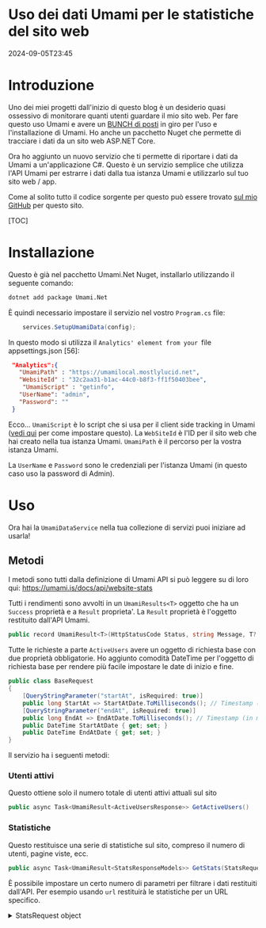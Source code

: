 # Uso dei dati Umami per le statistiche del sito web

<!--category-- ASP.NET, Umami -->
<datetime class="hidden">2024-09-05T23:45</datetime>

# Introduzione

Uno dei miei progetti dall'inizio di questo blog è un desiderio quasi ossessivo di monitorare quanti utenti guardare il mio sito web. Per fare questo uso Umami e avere un [BUNCH di posti](/blog/category/Umami) in giro per l'uso e l'installazione di Umami. Ho anche un pacchetto Nuget che permette di tracciare i dati da un sito web ASP.NET Core.

Ora ho aggiunto un nuovo servizio che ti permette di riportare i dati da Umami a un'applicazione C#. Questo è un servizio semplice che utilizza l'API Umami per estrarre i dati dalla tua istanza Umami e utilizzarlo sul tuo sito web / app.

Come al solito tutto il codice sorgente per questo può essere trovato [sul mio GitHub](https://github.com/scottgal/mostlylucidweb/tree/main/Umami.Net) per questo sito.

[TOC]

# Installazione

Questo è già nel pacchetto Umami.Net Nuget, installarlo utilizzando il seguente comando:

```bash
dotnet add package Umami.Net
```

È quindi necessario impostare il servizio nel vostro `Program.cs` file:

```csharp
    services.SetupUmamiData(config);
```

In questo modo si utilizza il `Analytics' element from your `file appsettings.json [56]:

```json
 "Analytics":{
   "UmamiPath" : "https://umamilocal.mostlylucid.net",
   "WebsiteId" : "32c2aa31-b1ac-44c0-b8f3-ff1f50403bee",
    "UmamiScript" : "getinfo",
   "UserName": "admin",
   "Password": ""
 }
```

Ecco... `UmamiScript` è lo script che si usa per il client side tracking in Umami ([vedi qui](/blog/usingumamiforlocalanalytics) per come impostare questo).
La `WebSiteId` è l'ID per il sito web che hai creato nella tua istanza Umami.
`UmamiPath` è il percorso per la vostra istanza Umami.

La `UserName` e `Password` sono le credenziali per l'istanza Umami (in questo caso uso la password di Admin).

# Uso

Ora hai la `UmamiDataService` nella tua collezione di servizi puoi iniziare ad usarla!

## Metodi

I metodi sono tutti dalla definizione di Umami API si può leggere su di loro qui:
https://umami.is/docs/api/website-stats

Tutti i rendimenti sono avvolti in un `UmamiResults<T>` oggetto che ha un `Success` proprietà e a `Result` proprieta'. La `Result` proprietà è l'oggetto restituito dall'API Umami.

```csharp
public record UmamiResult<T>(HttpStatusCode Status, string Message, T? Data);
```

Tutte le richieste a parte `ActiveUsers` avere un oggetto di richiesta base con due proprietà obbligatorie. Ho aggiunto comodità DateTime per l'oggetto di richiesta base per rendere più facile impostare le date di inizio e fine.

```csharp
public class BaseRequest
{
    [QueryStringParameter("startAt", isRequired: true)]
    public long StartAt => StartAtDate.ToMilliseconds(); // Timestamp (in ms) of starting date
    [QueryStringParameter("endAt", isRequired: true)]
    public long EndAt => EndAtDate.ToMilliseconds(); // Timestamp (in ms) of end date
    public DateTime StartAtDate { get; set; }
    public DateTime EndAtDate { get; set; }
}
```

Il servizio ha i seguenti metodi:

### Utenti attivi

Questo ottiene solo il numero totale di utenti attivi attuali sul sito

```csharp
public async Task<UmamiResult<ActiveUsersResponse>> GetActiveUsers()
```

### Statistiche

Questo restituisce una serie di statistiche sul sito, compreso il numero di utenti, pagine viste, ecc.

```csharp
public async Task<UmamiResult<StatsResponseModels>> GetStats(StatsRequest statsRequest)    
```

È possibile impostare un certo numero di parametri per filtrare i dati restituiti dall'API. Per esempio usando `url` restituirà le statistiche per un URL specifico.

<details>
<summary>StatsRequest object</summary>
```csharp
public class StatsRequest : BaseRequest
{
    [QueryStringParameter("url")]
    public string? Url { get; set; } // Name of URL
    
    [QueryStringParameter("referrer")]
    public string? Referrer { get; set; } // Name of referrer
    
    [QueryStringParameter("title")]
    public string? Title { get; set; } // Name of page title
    
    [QueryStringParameter("query")]
    public string? Query { get; set; } // Name of query
    
    [QueryStringParameter("event")]
    public string? Event { get; set; } // Name of event
    
    [QueryStringParameter("host")]
    public string? Host { get; set; } // Name of hostname
    
    [QueryStringParameter("os")]
    public string? Os { get; set; } // Name of operating system
    
    [QueryStringParameter("browser")]
    public string? Browser { get; set; } // Name of browser
    
    [QueryStringParameter("device")]
    public string? Device { get; set; } // Name of device (e.g., Mobile)
    
    [QueryStringParameter("country")]
    public string? Country { get; set; } // Name of country
    
    [QueryStringParameter("region")]
    public string? Region { get; set; } // Name of region/state/province
    
    [QueryStringParameter("city")]
    public string? City { get; set; } // Name of city
}
```

</details>
L'oggetto JSON Umami ritorna è il seguente.

```json
{
  "pageviews": { "value": 5, "change": 5 },
  "visitors": { "value": 1, "change": 1 },
  "visits": { "value": 3, "change": 2 },
  "bounces": { "value": 0, "change": 0 },
  "totaltime": { "value": 4, "change": 4 }
}
```

Questo è avvolto nel mio `StatsResponseModel` Oggetto.

```csharp
namespace Umami.Net.UmamiData.Models.ResponseObjects;

public class StatsResponseModels
{
    public Pageviews pageviews { get; set; }
    public Visitors visitors { get; set; }
    public Visits visits { get; set; }
    public Bounces bounces { get; set; }
    public Totaltime totaltime { get; set; }


    public class Pageviews
    {
        public int value { get; set; }
        public int prev { get; set; }
    }

    public class Visitors
    {
        public int value { get; set; }
        public int prev { get; set; }
    }

    public class Visits
    {
        public int value { get; set; }
        public int prev { get; set; }
    }

    public class Bounces
    {
        public int value { get; set; }
        public int prev { get; set; }
    }

    public class Totaltime
    {
        public int value { get; set; }
        public int prev { get; set; }
    }
}
```

### MetricsCity name (optional, probably does not need a translation)

Metrics in Umami fornisce il numero di visualizzazioni per tipi specifici di proprietà.

#### Manifestazioni

Un esempio di questi è Eventi [49]:

'Eventi' in Umami sono elementi specifici che è possibile tracciare su un sito. Durante il monitoraggio degli eventi utilizzando Umami.Net è possibile impostare una serie di proprietà che sono tracciate con il nome dell'evento. Per esempio qui traccio `Search` richieste con l'URL e il termine di ricerca.

```csharp
       await  umamiBackgroundSender.Track( "searchEvent", eventData: new UmamiEventData(){{"query", encodedQuery}});
```

Per recuperare i dati di questo evento si userebbe il `Metrics` metodo:

```csharp
public async Task<UmamiResult<MetricsResponseModels[]>> GetMetrics(MetricsRequest metricsRequest)
```

Come per gli altri metodi, ciò accetta il `MetricsRequest` oggetto (con l'obbligo `BaseRequest` proprietà) e una serie di proprietà opzionali per filtrare i dati.

<details>
<summary>MetricsRequest object</summary>
```csharp
public class MetricsRequest : BaseRequest
{
    [QueryStringParameter("type", isRequired: true)]
    public MetricType Type { get; set; } // Metrics type

    [QueryStringParameter("url")]
    public string? Url { get; set; } // Name of URL
    
    [QueryStringParameter("referrer")]
    public string? Referrer { get; set; } // Name of referrer
    
    [QueryStringParameter("title")]
    public string? Title { get; set; } // Name of page title
    
    [QueryStringParameter("query")]
    public string? Query { get; set; } // Name of query
    
    [QueryStringParameter("host")]
    public string? Host { get; set; } // Name of hostname
    
    [QueryStringParameter("os")]
    public string? Os { get; set; } // Name of operating system
    
    [QueryStringParameter("browser")]
    public string? Browser { get; set; } // Name of browser
    
    [QueryStringParameter("device")]
    public string? Device { get; set; } // Name of device (e.g., Mobile)
    
    [QueryStringParameter("country")]
    public string? Country { get; set; } // Name of country
    
    [QueryStringParameter("region")]
    public string? Region { get; set; } // Name of region/state/province
    
    [QueryStringParameter("city")]
    public string? City { get; set; } // Name of city
    
    [QueryStringParameter("language")]
    public string? Language { get; set; } // Name of language
    
    [QueryStringParameter("event")]
    public string? Event { get; set; } // Name of event
    
    [QueryStringParameter("limit")]
    public int? Limit { get; set; } = 500; // Number of events returned (default: 500)
}
```

</details>
Qui puoi vedere che puoi specificare una serie di proprietà nell'elemento richiesta per specificare quali metriche vuoi restituire.

È anche possibile impostare un `Limit` proprietà per limitare il numero di risultati restituiti.

Ad esempio, per ottenere l'evento nel corso dell'ultimo giorno di cui sopra si dovrebbe utilizzare la seguente richiesta:

```csharp
var metricsRequest = new MetricsRequest
{
    StartAtDate = DateTime.Now.AddDays(-1),
    EndAtDate = DateTime.Now,
    Type = MetricType.@event,
    Event = "searchEvent"
};
```

L'oggetto JSON restituito dall'API è il seguente:

```json
[
  { "x": "searchEvent", "y": 46 }
]
```

E di nuovo avvolgo questo nel mio `MetricsResponseModels` Oggetto.

```csharp
public class MetricsResponseModels
{
    public string x { get; set; }
    public int y { get; set; }
}
```

Dove x è il nome dell'evento e y è il numero di volte che è stato attivato.

#### Visualizzazioni pagine

Una delle metriche più utili è il numero di visualizzazioni delle pagine. Questo è il numero di volte che una pagina è stata visualizzata sul sito. Di seguito è riportato il test che uso per ottenere il numero di pagine viste negli ultimi 30 giorni. Prendi nota della `Type` parametro impostato come `MetricType.url` Tuttavia questo è anche il valore predefinito quindi non è necessario impostarlo.

```csharp
  [Fact]
    public async Task Metrics_StartEnd()
    {
        var setup = new SetupUmamiData();
        var serviceProvider = setup.Setup();
        var websiteDataService = serviceProvider.GetRequiredService<UmamiDataService>();
        
        var metrics = await websiteDataService.GetMetrics(new MetricsRequest()
        {
            StartAtDate = DateTime.Now.AddDays(-30),
            EndAtDate = DateTime.Now,
            Type = MetricType.url,
            Limit = 500
        });
        Assert.NotNull(metrics);
        Assert.Equal( HttpStatusCode.OK, metrics.Status);

    }
```

Questo restituisce un `MetricsResponse` oggetto che ha la seguente struttura JSON:

```json
[
  {
    "x": "/",
    "y": 1
  },
  {
    "x": "/blog",
    "y": 1
  },
  {
    "x": "/blog/usingumamidataforwebsitestats",
    "y": 1
  }
]
```

Dove `x` è l'URL e `y` è il numero di volte che è stato visualizzato.

### PageViewsCity name (optional, probably does not need a translation)

Questo restituisce il numero di visualizzazioni delle pagine per un URL specifico.

Ancora una volta ecco un test che uso per questo metodo:

```csharp
    [Fact]
    public async Task PageViews_StartEnd_Day_Url()
    {
        var setup = new SetupUmamiData();
        var serviceProvider = setup.Setup();
        var websiteDataService = serviceProvider.GetRequiredService<UmamiDataService>();
    
        var pageViews = await websiteDataService.GetPageViews(new PageViewsRequest()
        {
            StartAtDate = DateTime.Now.AddDays(-7),
            EndAtDate = DateTime.Now,
            Unit = Unit.day,
            Url = "/blog"
        });
        Assert.NotNull(pageViews);
        Assert.Equal( HttpStatusCode.OK, pageViews.Status);

    }
```

Questo restituisce un `PageViewsResponse` oggetto che ha la seguente struttura JSON:

```json
[
  {
    "date": "2024-09-06 00:00",
    "value": 1
  }
]
```

Dove `date` è la data e `value` è il numero di visualizzazioni delle pagine, questo viene ripetuto per ogni giorno nell'intervallo specificato (o ora, mese, ecc.). a seconda della `Unit` Proprieta').

Come per gli altri metodi, ciò accetta il `PageViewsRequest` oggetto (con l'obbligo `BaseRequest` proprietà) e una serie di proprietà opzionali per filtrare i dati.

<details>
<summary>PageViewsRequest object</summary>
```csharp
public class PageViewsRequest : BaseRequest
{
    // Required properties

    [QueryStringParameter("unit", isRequired: true)]
    public Unit Unit { get; set; } = Unit.day; // Time unit (year | month | hour | day)
    
    [QueryStringParameter("timezone")]
    [TimeZoneValidator]
    public string Timezone { get; set; }

    // Optional properties
    [QueryStringParameter("url")]
    public string? Url { get; set; } // Name of URL
    [QueryStringParameter("referrer")]
    public string? Referrer { get; set; } // Name of referrer
    [QueryStringParameter("title")]
    public string? Title { get; set; } // Name of page title
    [QueryStringParameter("host")]
    public string? Host { get; set; } // Name of hostname
    [QueryStringParameter("os")]
    public string? Os { get; set; } // Name of operating system
    [QueryStringParameter("browser")]
    public string? Browser { get; set; } // Name of browser
    [QueryStringParameter("device")]
    public string? Device { get; set; } // Name of device (e.g., Mobile)
    [QueryStringParameter("country")]
    public string? Country { get; set; } // Name of country
    [QueryStringParameter("region")]
    public string? Region { get; set; } // Name of region/state/province
    [QueryStringParameter("city")]
    public string? City { get; set; } // Name of city
}
```

</details>
Come per gli altri metodi è possibile impostare una serie di proprietà per filtrare i dati restituiti dall'API, ad esempio è possibile impostare il
`Country` proprietà per ottenere il numero di pagine viste da un paese specifico.

# Utilizzo del Servizio

In questo sito ho un codice che mi permette di utilizzare questo servizio per ottenere il numero di visualizzazioni di ogni pagina del blog ha. Nel codice sottostante prendo una data di inizio e fine e un prefisso (che è `/blog` nel mio caso) e ottenere il numero di visualizzazioni per ogni pagina nel blog.

Poi cacherò questi dati per un'ora in modo da non dover continuare a colpire l'API Umami.

```csharp
public class UmamiDataSortService(
    UmamiDataService dataService,
    IMemoryCache cache)
{
    public async Task<List<MetricsResponseModels>?> GetMetrics(DateTime startAt, DateTime endAt, string prefix="" )
    {
        using var activity = Log.Logger.StartActivity("GetMetricsWithPrefix");
        try
        {
            var cacheKey = $"Metrics_{startAt}_{endAt}_{prefix}";
            if (cache.TryGetValue(cacheKey, out List<MetricsResponseModels>? metrics))
            {
                activity?.AddProperty("CacheHit", true);
                return metrics;
            }
            activity?.AddProperty("CacheHit", false);
            var metricsRequest = new MetricsRequest()
            {
                StartAtDate = startAt,
                EndAtDate = endAt,
                Type = MetricType.url,
                Limit = 500
            };
            var metricRequest = await dataService.GetMetrics(metricsRequest);

            if(metricRequest.Status != HttpStatusCode.OK)
            {
                return null;
            }
            var filteredMetrics = metricRequest.Data.Where(x => x.x.StartsWith(prefix)).ToList();
            cache.Set(cacheKey, filteredMetrics, TimeSpan.FromHours(1));
            activity?.AddProperty("MetricsCount", filteredMetrics?.Count()?? 0);
            activity?.Complete();
            return filteredMetrics;
        }
        catch (Exception e)
        {
            activity?.Complete(LogEventLevel.Error, e);
         
            return null;
        }
    }

```

# In conclusione

Questo è un servizio semplice che consente di estrarre i dati da Umami e utilizzarli nella tua applicazione. Uso questo per ottenere il numero di visualizzazioni per ogni pagina del blog e visualizzarlo sulla pagina. Ma è molto utile per ottenere solo un BUNCH di dati su chi utilizza il tuo sito e come lo utilizzano.